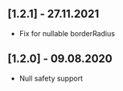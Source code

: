 ## [1.2.1] - 27.11.2021

* Fix for nullable borderRadius

## [1.2.0] - 09.08.2020

* Null safety support
